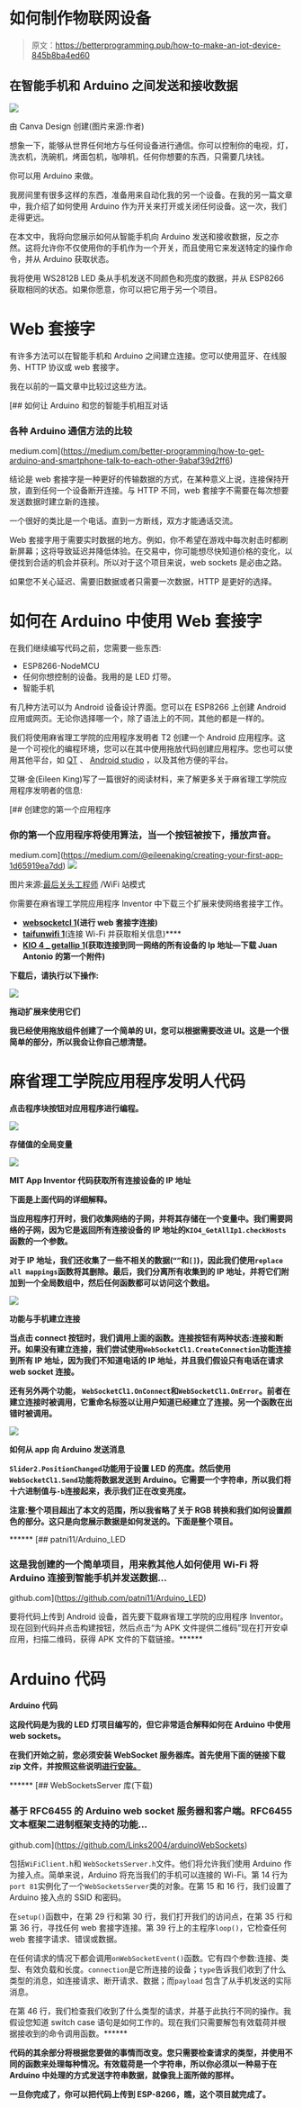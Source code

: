 # 如何制作物联网设备

> 原文：<https://betterprogramming.pub/how-to-make-an-iot-device-845b8ba4ed60>

## 在智能手机和 Arduino 之间发送和接收数据

![](img/72829336dd7a1d012b526fa58a509388.png)

由 Canva Design 创建(图片来源:作者)

想象一下，能够从世界任何地方与任何设备进行通信。你可以控制你的电视，灯，洗衣机，洗碗机，烤面包机，咖啡机，任何你想要的东西，只需要几块钱。

你可以用 Arduino 来做。

我房间里有很多这样的东西，准备用来自动化我的另一个设备。在我的另一篇文章中，我介绍了如何使用 Arduino 作为开关来打开或关闭任何设备。这一次，我们走得更远。

在本文中，我将向您展示如何从智能手机向 Arduino 发送和接收数据，反之亦然。这将允许你不仅使用你的手机作为一个开关，而且使用它来发送特定的操作命令，并从 Arduino 获取状态。

我将使用 WS2812B LED 条从手机发送不同颜色和亮度的数据，并从 ESP8266 获取相同的状态。如果你愿意，你可以把它用于另一个项目。

# Web 套接字

有许多方法可以在智能手机和 Arduino 之间建立连接。您可以使用蓝牙、在线服务、HTTP 协议或 web 套接字。

我在以前的一篇文章中比较过这些方法。

[](https://medium.com/better-programming/how-to-get-arduino-and-smartphone-talk-to-each-other-9abaf39d2ff6) [## 如何让 Arduino 和您的智能手机相互对话

### 各种 Arduino 通信方法的比较

medium.com](https://medium.com/better-programming/how-to-get-arduino-and-smartphone-talk-to-each-other-9abaf39d2ff6) 

结论是 web 套接字是一种更好的传输数据的方式，在某种意义上说，连接保持开放，直到任何一个设备断开连接。与 HTTP 不同，web 套接字不需要在每次想要发送数据时建立新的连接。

一个很好的类比是一个电话。直到一方断线，双方才能通话交流。

Web 套接字用于需要实时数据的地方。例如，你不希望在游戏中每次射击时都刷新屏幕；这将导致延迟并降低体验。在交易中，你可能想尽快知道价格的变化，以便找到合适的机会并获利。所以对于这个项目来说，web sockets 是必由之路。

如果您不关心延迟、需要旧数据或者只需要一次数据，HTTP 是更好的选择。

# 如何在 Arduino 中使用 Web 套接字

在我们继续编写代码之前，您需要一些东西:

*   ESP8266-NodeMCU
*   任何你想控制的设备。我用的是 LED 灯带。
*   智能手机

有几种方法可以为 Android 设备设计界面。您可以在 ESP8266 上创建 Android 应用或网页。无论你选择哪一个，除了语法上的不同，其他的都是一样的。

我们将使用麻省理工学院的应用程序发明者 T2 创建一个 Android 应用程序。这是一个可视化的编程环境，您可以在其中使用拖放代码创建应用程序。您也可以使用其他平台，如 [QT](https://www.qt.io/) 、 [Android studio](https://en.wikipedia.org/wiki/Android_Studio) ，以及其他方便的平台。

艾琳·金(Eileen King)写了一篇很好的阅读材料，来了解更多关于麻省理工学院应用程序发明者的信息:

[](https://medium.com/@eileenaking/creating-your-first-app-1d65919ea7dd) [## 创建您的第一个应用程序

### 你的第一个应用程序将使用算法，当一个按钮被按下，播放声音。

medium.com](https://medium.com/@eileenaking/creating-your-first-app-1d65919ea7dd) ![](img/ec91481dea7ae44fbc2e54f9bf7e1651.png)

图片来源:[最后关头工程师](https://lastminuteengineers.com/creating-esp8266-web-server-arduino-ide/) /WiFi 站模式

你需要在麻省理工学院应用程序 Inventor 中下载三个扩展来使网络套接字工作。

*   [**websocketcl 1**](https://appinventor2.droidim.com/mdocs-posts/websocket-client-extension)**(进行 web 套接字连接)**
*   **[**taifunwifi 1**](https://puravidaapps.com/wifi.php)**(连接 Wi-Fi 并获取相关信息)****
*   ****[**KIO 4 _ getallip 1**](https://groups.google.com/g/mitappinventortest/c/zcnT_IAPz2o/m/brQHAlZHBAAJ?pli=1)**(获取连接到同一网络的所有设备的 Ip 地址—下载 Juan Antonio 的第一个附件)******

******下载后，请执行以下操作:******

******![](img/9824ac1dc37198665676e570d70f666b.png)******

******拖动扩展来使用它们******

******我已经使用拖放组件创建了一个简单的 UI，您可以根据需要改进 UI。这是一个很简单的部分，所以我会让你自己想清楚。******

# ******麻省理工学院应用程序发明人代码******

******点击程序块按钮对应用程序进行编程。******

******![](img/916e3dc12971a122e16da846f4d36a64.png)******

******存储值的全局变量******

******![](img/b54a43e6908e148d9b858cccd759eb7b.png)******

******MIT App Inventor 代码获取所有连接设备的 IP 地址******

******下面是上面代码的详细解释。******

******当应用程序打开时，我们收集网络的子网，并将其存储在一个变量中。我们需要网络的子网，因为它是返回所有连接设备的 IP 地址的`KIO4_GetAllIp1.checkHosts`函数的一个参数。******

******对于 IP 地址，我们还收集了一些不相关的数据(`“”`和`[]`)，因此我们使用`replace all mappings`函数将其删除。最后，我们分离所有收集到的 IP 地址，并将它们附加到一个全局数组中，然后任何函数都可以访问这个数组。******

******![](img/8d62625931ccea06476ec9101486ea08.png)******

******功能与手机建立连接******

******当点击 connect 按钮时，我们调用上面的函数。连接按钮有两种状态:连接和断开。如果没有建立连接，我们尝试使用`WebSocketCl1.CreateConnection`功能连接到所有 IP 地址，因为我们不知道电话的 IP 地址，并且我们假设只有电话在请求 web socket 连接。******

******还有另外两个功能， `WebSocketCl1.OnConnect`和`WebSocketCl1.OnError`。前者在建立连接时被调用，它重命名标签以让用户知道已经建立了连接。另一个函数在出错时被调用。******

******![](img/bb1a4aad683abaa11877e4f9d1ed4b70.png)******

******如何从 app 向 Arduino 发送消息******

******`Slider2.PositionChanged`功能用于设置 LED 的亮度。然后使用`WebSocketCl1.Send`功能将数据发送到 Arduino。它需要一个字符串，所以我们将十六进制值与`-b`连接起来，表示我们正在改变亮度。******

******注意:整个项目超出了本文的范围，所以我省略了关于 RGB 转换和我们如何设置颜色的部分。这只是向您展示数据是如何发送的。下面是整个项目。******

******[](https://github.com/patni11/Arduino_LED) [## patni11/Arduino_LED

### 这是我创建的一个简单项目，用来教其他人如何使用 Wi-Fi 将 Arduino 连接到智能手机并发送数据…

github.com](https://github.com/patni11/Arduino_LED) 

要将代码上传到 Android 设备，首先要下载麻省理工学院的应用程序 Inventor。现在回到代码并点击构建按钮，然后点击“为 APK 文件提供二维码”现在打开安卓应用，扫描二维码，获得 APK 文件的下载链接。****** 

# ******Arduino 代码******

******Arduino 代码******

******这段代码是为我的 LED 灯项目编写的，但它非常适合解释如何在 Arduino 中使用 web sockets。******

******在我们开始之前，您必须安装 WebSocket 服务器库。首先使用下面的链接下载 zip 文件，并按照这些说明[进行安装。](https://www.arduino.cc/en/guide/libraries)******

******[](https://github.com/Links2004/arduinoWebSockets) [## WebSocketsServer 库(下载)

### 基于 RFC6455 的 Arduino web socket 服务器和客户端。RFC6455 文本框架二进制框架支持的功能…

github.com](https://github.com/Links2004/arduinoWebSockets) 

包括`WiFiClient.h`和 `WebSocketsServer.h`文件。他们将允许我们使用 Arduino 作为接入点。简单来说，Arduino 将充当我们的手机可以连接的 Wi-Fi。第 14 行为`port 81`实例化了一个`WebSocketsServer`类的对象。在第 15 和 16 行，我们设置了 Arduino 接入点的 SSID 和密码。

在`setup()`函数中，在第 29 行和第 30 行，我们打开我们的访问点，在第 35 行和第 36 行，寻找任何 web 套接字连接。第 39 行上的主程序`loop()`，它检查任何 web 套接字请求、错误或数据。

在任何请求的情况下都会调用`onWebSocketEvent()`函数。它有四个参数:连接、类型、有效负载和长度。`connection`是它所连接的设备；`type`告诉我们收到了什么类型的消息，如连接请求、断开请求、数据；而`payload` 包含了从手机发送的实际消息。

在第 46 行，我们检查我们收到了什么类型的请求，并基于此执行不同的操作。我假设您知道 switch case 语句是如何工作的。现在我们只需要解包有效载荷并根据接收到的命令调用函数。****** 

****代码的其余部分将根据您要做的事情而改变。您只需要检查请求的类型，并使用不同的函数来处理每种情况。有效载荷是一个字符串，所以你必须以一种易于在 Arduino 中处理的方式发送字符串数据，就像我上面所做的那样。****

****一旦你完成了，你可以把代码上传到 ESP-8266，瞧，这个项目就完成了。****